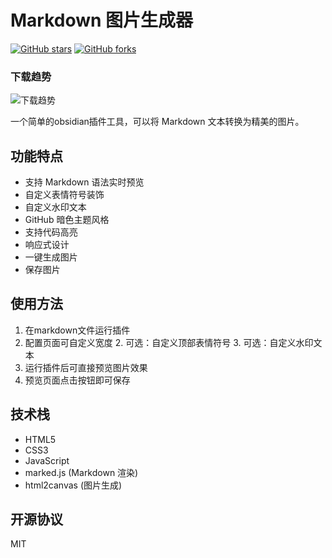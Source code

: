# Markdown 图片生成器

[![GitHub stars](https://img.shields.io/github/stars/Jeff-clouds/obsidian-plugin?style=social)](https://github.com/Jeff-clouds/obsidian-plugin/stargazers)
[![GitHub forks](https://img.shields.io/github/forks/Jeff-clouds/obsidian-plugin?style=social)](https://github.com/Jeff-clouds/obsidian-plugin/network/members)

### 下载趋势
![下载趋势](https://ghchart.rshah.org/Jeff-clouds/obsidian-plugin)

一个简单的obsidian插件工具，可以将 Markdown 文本转换为精美的图片。

## 功能特点

- 支持 Markdown 语法实时预览
- 自定义表情符号装饰
- 自定义水印文本
- GitHub 暗色主题风格
- 支持代码高亮
- 响应式设计
- 一键生成图片
- 保存图片

## 使用方法

1. 在markdown文件运行插件
1. 配置页面可自定义宽度
    2. 可选：自定义顶部表情符号
    3. 可选：自定义水印文本
4. 运行插件后可直接预览图片效果
2. 预览页面点击按钮即可保存

## 技术栈

- HTML5
- CSS3
- JavaScript
- marked.js (Markdown 渲染)
- html2canvas (图片生成)

## 开源协议

MIT 